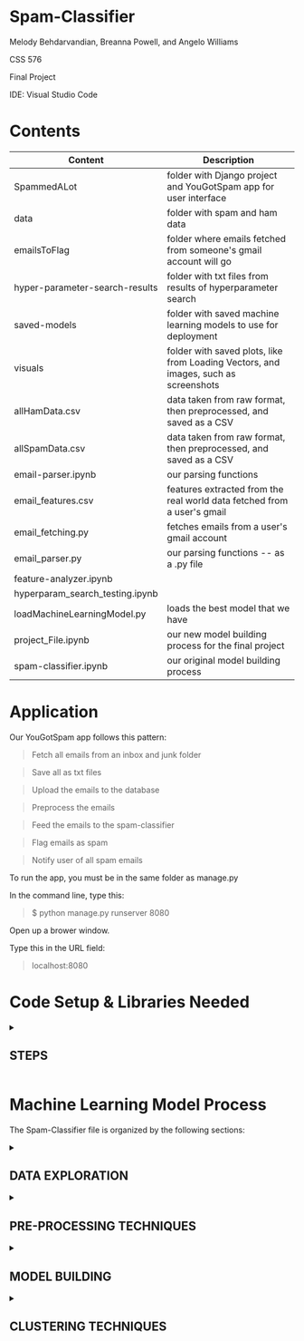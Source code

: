 ﻿# Spam-Classifier

Melody Behdarvandian, Breanna Powell, and Angelo Williams

CSS 576

Final Project

IDE: Visual Studio Code 

# Contents

Content | Description
--------|------------
SpammedALot | folder with Django project and YouGotSpam app for user interface
data | folder with spam and ham data
emailsToFlag | folder where emails fetched from someone's gmail account will go
hyper-parameter-search-results | folder with txt files from results of hyperparameter search
saved-models | folder with saved machine learning models to use for deployment
visuals | folder with saved plots, like from Loading Vectors, and images, such as screenshots
allHamData.csv | data taken from raw format, then preprocessed, and saved as a CSV
allSpamData.csv | data taken from raw format, then preprocessed, and saved as a CSV
email-parser.ipynb | our parsing functions
email_features.csv  | features extracted from the real world data fetched from a user's gmail
email_fetching.py | fetches emails from a user's gmail account
email_parser.py | our parsing functions -- as a .py file
feature-analyzer.ipynb | 
hyperparam_search_testing.ipynb | 
loadMachineLearningModel.py | loads the best model that we have
project_File.ipynb | our new model building process for the final project
spam-classifier.ipynb | our original model building process


# Application
Our YouGotSpam app follows this pattern:

> Fetch all emails from an inbox and junk folder

> Save all as txt files

> Upload the emails to the database

> Preprocess the emails

> Feed the emails to the spam-classifier

> Flag emails as spam

> Notify user of all spam emails

To run the app, you must be in the same folder as manage.py

In the command line, type this:

> $ python manage.py runserver 8080

Open up a brower window.

Type this in the URL field:

> localhost:8080

# Code Setup & Libraries Needed
<details id=1>
<summary><h2>STEPS</h2></summary>
Follow these steps if you have not used Jupyter Notebooks in VS Code before:

https://code.visualstudio.com/docs/languages/python

Open Anaconda Navigator 

> Launch VS Code through Anaconda Navigator

> Terminal > New Terminal

https://docs.anaconda.com/anaconda/user-guide/tasks/tensorflow/

1) Use the commands to create a tensorflow environment:

> $ conda create -n tf tensorflow

> $ conda activate tf

https://code.visualstudio.com/docs/datascience/jupyter-notebooks#_create-or-open-a-jupyter-notebook

2) In the upper right hand corner, switch the kernel from "base" over to "tf(Python 3.10.9)"

This will change the kernel over to tensorflow's kernel.

3) Close this document and reopen it from Anaconda Navigator, but instead of "base" select "tf" from the dropdown menu

If you don't see "tf" in the dropdown menu, try closing Anaconda Navigator and reopening it.

4) Install the following for the project_File.ipynb:

> $ conda install ipykernel

> $ conda install pandas matplotlib scikit-learn seaborn

> $ conda install -c conda-forge tensorflow keras


</details>

# Machine Learning Model Process
The Spam-Classifier file is organized by the following sections:

<details id=2>
<summary><h2>DATA EXPLORATION</h2></summary>
  
Check for NaN or null values

Remove duplicates

Check for Imbalanced Data

Replace labels with 0 for ham and 1 for spam


</details>

<details id=3>
<summary><h2>PRE-PROCESSING TECHNIQUES</h2></summary>

Fix the Data Imbalance

Separate the features (x) from the labels (y)

### Feature Reduction
Apply a count vectorizer to the training data to convert from text to token counts

The count vectorizer will remove stop words from English (like "the" or "a") that have no bearing on spam or ham classification.

It cuts the features down to 40 key words.

### Normalizing the Data
Use MinMaxScaler from SKLearn to normalize the data

Mean Center data

Calculate the proportion of variance explained by each feature

Calculate the cumulative variance

Plot scree plot from PCA

### Feature importance with PCA
Show a bar graph of each word's importance

Print out which words from PCA[0] had the most importance

</details>

<details id=3>
<summary><h2>MODEL BUILDING</h2></summary>

### Split into Train and Test
Split into training and testing data 80% training, 20% testing

### Neural Network
Get the shape of the data

Create a Sequential Keras model

Use Keras Callbacks - Early Stopping

Set Epochs

Hyperparameter Search - Optimize for precision

Compile the model

Fit the model

### Metrics - compared with Testing Set
Evaluate the model against the testing set

### Saving the Model
Save the model as a json

Save the weights as h5 files

### Visual
Show a confusion matrix
</details>

<details id=3>
<summary><h2>CLUSTERING TECHNIQUES</h2></summary>
Hyperparameter Search - Optimize for Inertia

Use DBSCAN

Find the optimal value for epsilon and min_samples for 2 clusters

Look at the metrics
  
</details>
